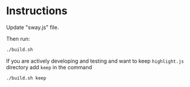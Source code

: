 # Instructions

Update "sway.js" file.

Then run:

```sh
./build.sh
```

If you are actively developing and testing and want to keep `highlight.js` directory add `keep` in the command

```sh
./build.sh keep
```
